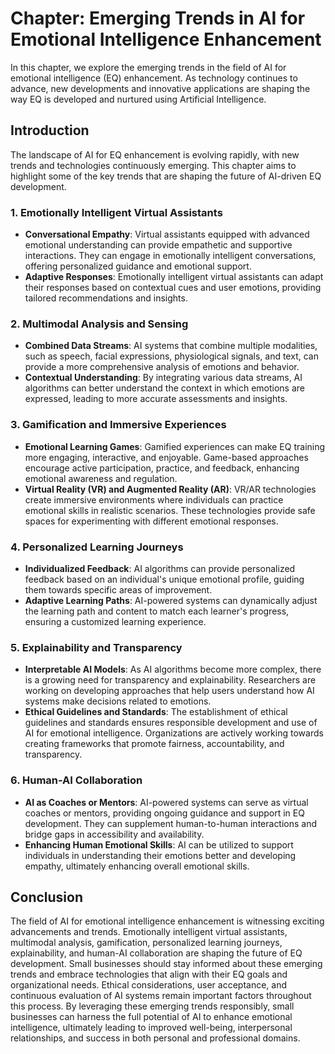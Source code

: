 Chapter: Emerging Trends in AI for Emotional Intelligence Enhancement
=====================================================================

In this chapter, we explore the emerging trends in the field of AI for emotional intelligence (EQ) enhancement. As technology continues to advance, new developments and innovative applications are shaping the way EQ is developed and nurtured using Artificial Intelligence.

Introduction
------------

The landscape of AI for EQ enhancement is evolving rapidly, with new trends and technologies continuously emerging. This chapter aims to highlight some of the key trends that are shaping the future of AI-driven EQ development.

### 1. Emotionally Intelligent Virtual Assistants

* **Conversational Empathy**: Virtual assistants equipped with advanced emotional understanding can provide empathetic and supportive interactions. They can engage in emotionally intelligent conversations, offering personalized guidance and emotional support.
* **Adaptive Responses**: Emotionally intelligent virtual assistants can adapt their responses based on contextual cues and user emotions, providing tailored recommendations and insights.

### 2. Multimodal Analysis and Sensing

* **Combined Data Streams**: AI systems that combine multiple modalities, such as speech, facial expressions, physiological signals, and text, can provide a more comprehensive analysis of emotions and behavior.
* **Contextual Understanding**: By integrating various data streams, AI algorithms can better understand the context in which emotions are expressed, leading to more accurate assessments and insights.

### 3. Gamification and Immersive Experiences

* **Emotional Learning Games**: Gamified experiences can make EQ training more engaging, interactive, and enjoyable. Game-based approaches encourage active participation, practice, and feedback, enhancing emotional awareness and regulation.
* **Virtual Reality (VR) and Augmented Reality (AR)**: VR/AR technologies create immersive environments where individuals can practice emotional skills in realistic scenarios. These technologies provide safe spaces for experimenting with different emotional responses.

### 4. Personalized Learning Journeys

* **Individualized Feedback**: AI algorithms can provide personalized feedback based on an individual's unique emotional profile, guiding them towards specific areas of improvement.
* **Adaptive Learning Paths**: AI-powered systems can dynamically adjust the learning path and content to match each learner's progress, ensuring a customized learning experience.

### 5. Explainability and Transparency

* **Interpretable AI Models**: As AI algorithms become more complex, there is a growing need for transparency and explainability. Researchers are working on developing approaches that help users understand how AI systems make decisions related to emotions.
* **Ethical Guidelines and Standards**: The establishment of ethical guidelines and standards ensures responsible development and use of AI for emotional intelligence. Organizations are actively working towards creating frameworks that promote fairness, accountability, and transparency.

### 6. Human-AI Collaboration

* **AI as Coaches or Mentors**: AI-powered systems can serve as virtual coaches or mentors, providing ongoing guidance and support in EQ development. They can supplement human-to-human interactions and bridge gaps in accessibility and availability.
* **Enhancing Human Emotional Skills**: AI can be utilized to support individuals in understanding their emotions better and developing empathy, ultimately enhancing overall emotional skills.

Conclusion
----------

The field of AI for emotional intelligence enhancement is witnessing exciting advancements and trends. Emotionally intelligent virtual assistants, multimodal analysis, gamification, personalized learning journeys, explainability, and human-AI collaboration are shaping the future of EQ development. Small businesses should stay informed about these emerging trends and embrace technologies that align with their EQ goals and organizational needs. Ethical considerations, user acceptance, and continuous evaluation of AI systems remain important factors throughout this process. By leveraging these emerging trends responsibly, small businesses can harness the full potential of AI to enhance emotional intelligence, ultimately leading to improved well-being, interpersonal relationships, and success in both personal and professional domains.
